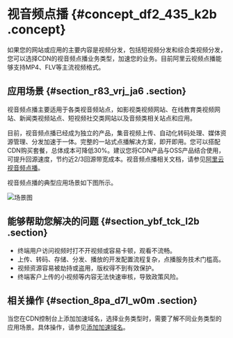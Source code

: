 # 视音频点播 {#concept_df2_435_k2b .concept}

如果您的网站或应用的主要内容是视频分发，包括短视频分发和综合类视频分发，您可以选择CDN的视音频点播业务类型，加速您的业务。目前阿里云视频点播能够支持MP4、FLV等主流视频格式。

## 应用场景 {#section_r83_vrj_ja6 .section}

视音频点播主要适用于各类视音频站点，如影视类视频网站、在线教育类视频网站、新闻类视频站点、短视频社交类网站以及音频类相关站点和应用。

目前，视音频点播已经成为独立的产品，集音视频上传、自动化转码处理、媒体资源管理、分发加速于一体。完整的一站式点播解决方案，即开即用。您可以搭配CDN购买套餐，总体成本可降低30%。建议您将CDN产品与OSS产品结合使用，可提升回源速度，节约近2/3回源带宽成本。视音频点播相关文档，请参见[阿里云视音频点播](https://www.alibabacloud.com/help/doc-detail/51236.htm)。

视音频点播的典型应用场景如下图所示。

![场景图](http://static-aliyun-doc.oss-cn-hangzhou.aliyuncs.com/assets/img/5101/15641286626001_zh-CN.jpg)

## 能够帮助您解决的问题 {#section_ybf_tck_l2b .section}

-   终端用户访问视频时打不开视频或容易卡顿，观看不流畅。
-   上传、转码、存储、分发、播放的开发配置流程复杂，点播服务技术门槛高。
-   视频资源容易被劫持或盗用，版权得不到有效保护。
-   终端客户上传的小视频等内容无法快速审核，导致政策风险。

## 相关操作 {#section_8pa_d7l_w0m .section}

当您在CDN控制台上添加加速域名，选择业务类型时，需要了解不同业务类型的应用场景。具体操作，请参见[添加加速域名](../../../../intl.zh-CN/快速入门/添加加速域名.md#)。

